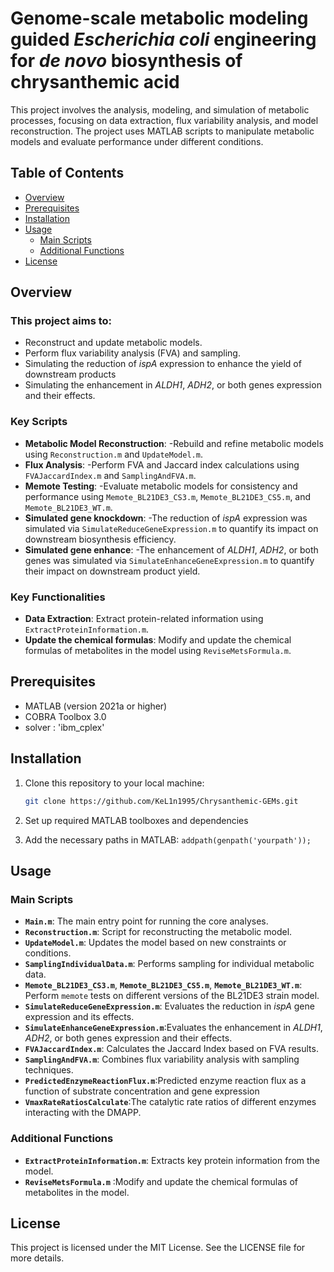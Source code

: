 # **Genome-scale metabolic modeling guided _Escherichia coli_ engineering for _de novo_ biosynthesis of chrysanthemic acid**

This project involves the analysis, modeling, and simulation of metabolic processes, focusing on data extraction, flux variability analysis, and model reconstruction. The project uses MATLAB scripts to manipulate metabolic models and evaluate performance under different conditions.

## Table of Contents

- [Overview](#overview)
- [Prerequisites](#prerequisites)
- [Installation](#installation)
- [Usage](#usage)
    - [Main Scripts](#main-scripts)
    - [Additional Functions](#additional-functions)
- [License](#license)

## Overview

### This project aims to:
- Reconstruct and update metabolic models.
- Perform flux variability analysis (FVA) and sampling.
- Simulating the reduction of *ispA* expression to enhance the yield of downstream products
- Simulating the enhancement in  *ALDH1*, *ADH2*, or both genes expression and their effects.

### Key Scripts

- **Metabolic Model Reconstruction**:
	-Rebuild and refine metabolic models using `Reconstruction.m` and `UpdateModel.m`.
- **Flux Analysis**: 
	-Perform FVA and Jaccard index calculations using `FVAJaccardIndex.m` and `SamplingAndFVA.m`.
- **Memote Testing**:
	-Evaluate metabolic models for consistency and performance using `Memote_BL21DE3_CS3.m`, `Memote_BL21DE3_CS5.m`, and `Memote_BL21DE3_WT.m`.
- **Simulated gene knockdown**: 
	-The reduction of *ispA* expression was simulated via `SimulateReduceGeneExpression.m` to quantify its impact on downstream biosynthesis efficiency.
- **Simulated gene enhance**: 
    -The enhancement of *ALDH1*, *ADH2*, or both genes was simulated via `SimulateEnhanceGeneExpression.m` to quantify their impact on downstream product yield. 

### Key Functionalities

- **Data Extraction**: Extract protein-related information using `ExtractProteinInformation.m`.
- **Update the chemical formulas**: Modify and update the chemical formulas of metabolites in the model  using `ReviseMetsFormula.m`.
## Prerequisites

- MATLAB (version 2021a or higher)
- COBRA Toolbox 3.0
- solver : 'ibm_cplex'  

## Installation
1. Clone this repository to your local machine:

   ```bash
   git clone https://github.com/KeL1n1995/Chrysanthemic-GEMs.git
   ```

2. Set up required MATLAB toolboxes and dependencies
    
3. Add the necessary paths in MATLAB:
    `addpath(genpath('yourpath'));`
    
## Usage

### Main Scripts
- **`Main.m`**: The main entry point for running the core analyses.
- **`Reconstruction.m`**: Script for reconstructing the metabolic model.
- **`UpdateModel.m`**: Updates the model based on new constraints or conditions.
- **`SamplingIndividualData.m`**: Performs sampling for individual metabolic data.
- **`Memote_BL21DE3_CS3.m`**, **`Memote_BL21DE3_CS5.m`**, **`Memote_BL21DE3_WT.m`**: Perform `memote` tests on different versions of the BL21DE3 strain model.
- **`SimulateReduceGeneExpression.m`**: Evaluates the reduction in *ispA* gene expression and its effects.
- **`SimulateEnhanceGeneExpression.m`**:Evaluates the enhancement in  *ALDH1*, *ADH2*, or both genes expression and their effects.
- **`FVAJaccardIndex.m`**: Calculates the Jaccard Index based on FVA results.
- **`SamplingAndFVA.m`**: Combines flux variability analysis with sampling techniques.
- **`PredictedEnzymeReactionFlux.m`**:Predicted enzyme reaction flux as a function of substrate concentration and gene expression
- **`VmaxRateRatiosCalculate`**:The catalytic rate ratios of different enzymes interacting with the DMAPP.

### Additional Functions
- **`ExtractProteinInformation.m`**: Extracts key protein information from the model.
- **`ReviseMetsFormula.m`** :Modify and update the chemical formulas of metabolites in the model.

## License

This project is licensed under the MIT License. See the LICENSE file for more details.

